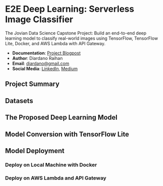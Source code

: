 # E2E Deep Learning: Serverless Image Classifier
The Jovian Data Science Capstone Project: Build an end-to-end deep learning model to classify real-world images using TensorFlow, TensorFlow Lite, Docker, and AWS Lambda with API Gateway.
- __Documentation__: [Project Blogpost](https://diardano.medium.com/deep-learning-techniques-for-text-classification-78d9dc40bf7c)
- __Author__: Diardano Raihan 
- __Email__: diardano@gmail.com
- __Social Media__: [LinkedIn](https://www.linkedin.com/in/diardanoraihan), [Medium](https://diardano.medium.com/)

## Project Summary


## Datasets



## The Proposed Deep Learning Model



## Model Conversion with TensorFlow Lite



## Model Deployment



### Deploy on Local Machine with Docker



### Deploy on AWS Lambda and API Gateway
